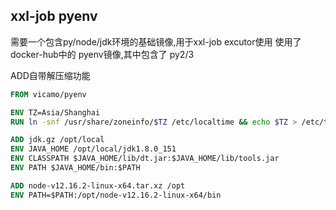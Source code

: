 ## xxl-job pyenv

需要一个包含py/node/jdk环境的基础镜像,用于xxl-job excutor使用
使用了docker-hub中的 pyenv镜像,其中包含了 py2/3

ADD自带解压缩功能

```dockerfile
FROM vicamo/pyenv

ENV TZ=Asia/Shanghai
RUN ln -snf /usr/share/zoneinfo/$TZ /etc/localtime && echo $TZ > /etc/timezone

ADD jdk.gz /opt/local
ENV JAVA_HOME /opt/local/jdk1.8.0_151
ENV CLASSPATH $JAVA_HOME/lib/dt.jar:$JAVA_HOME/lib/tools.jar
ENV PATH $JAVA_HOME/bin:$PATH

ADD node-v12.16.2-linux-x64.tar.xz /opt
ENV PATH=$PATH:/opt/node-v12.16.2-linux-x64/bin


```



